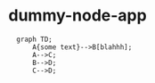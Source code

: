 # dummy-node-app


```mermaid
  graph TD;
      A{some text}-->B[blahhh];
      A-->C;
      B-->D;
      C-->D;
```
